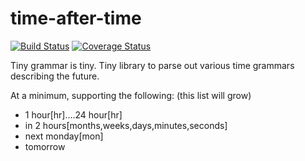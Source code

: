 time-after-time
===============

[![Build Status](https://travis-ci.org/ryankanno/time-after-time.png?branch=master)](https://travis-ci.org/ryankanno/time-after-time)
[![Coverage Status](https://coveralls.io/repos/ryankanno/time-after-time/badge.png)](https://coveralls.io/r/ryankanno/time-after-time)

Tiny grammar is tiny. Tiny library to parse out various time grammars
describing the future.

At a minimum, supporting the following: (this list will grow)

  - 1 hour[hr]....24 hour[hr]
  - in 2 hours[months,weeks,days,minutes,seconds]
  - next monday[mon]
  - tomorrow
